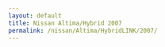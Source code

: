 ```yaml
---
layout: default
title: Nissan Altima/Hybrid 2007
permalink: /nissan/Altima/HybridLINK/2007/
---
```

